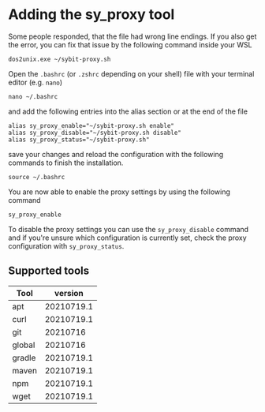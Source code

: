 # Adding the sy_proxy tool

Some people responded, that the file had wrong line endings. 
If you also get the error, you can fix that issue by the following command inside your WSL

```shell
dos2unix.exe ~/sybit-proxy.sh
```

Open the `.bashrc` (or `.zshrc` depending on your shell) file with your terminal editor (e.g. `nano`)
 
```shell
nano ~/.bashrc
```

and add the following entries into the alias section or at the end of the file

```shell
alias sy_proxy_enable="~/sybit-proxy.sh enable"
alias sy_proxy_disable="~/sybit-proxy.sh disable"
alias sy_proxy_status="~/sybit-proxy.sh"
```

save your changes and reload the configuration with the following commands to finish the installation.

```shell
source ~/.bashrc
```

You are now able to enable the proxy settings by using the following command

```shell
sy_proxy_enable
```

To disable the proxy settings you can use the `sy_proxy_disable` command and if you're unsure which configuration
is currently set, check the proxy configuration with `sy_proxy_status`.

## Supported tools

| Tool   | version    |
| ------ | ---------- |
| apt    | 20210719.1 |
| curl   | 20210719.1 |
| git    | 20210716   |
| global | 20210716   |
| gradle | 20210719.1 |
| maven  | 20210719.1 |
| npm    | 20210719.1 |
| wget   | 20210719.1 |
